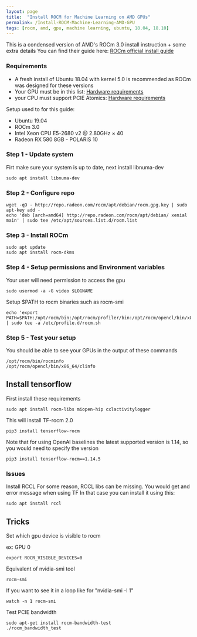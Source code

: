 ```yaml
---
layout: page
title:  "Install ROCM for Machine Learning on AMD GPUs"
permalink: /Install-ROCM-Machine-Learning-AMD-GPU
tags: [rocm, amd, gpu, machine learning, ubuntu, 18.04, 18.10]
---
```


This is a condensed version of AMD's ROCm 3.0 install instruction + some extra details
You can find their guide here: [ROCm official install guide](https://rocm.github.io/ROCmInstall.html)


### Requirements
* A fresh install of Ubuntu 18.04 with kernel 5.0 is recommended as ROCm was designed for these versions
* Your GPU must be in this list: [Hardware requirements](https://rocm.github.io/hardware.html)
* your CPU must support PCIE Atomics: [Hardware requirements](https://rocm.github.io/hardware.html)


Setup used to for this guide:
* Ubuntu 19.04
* ROCm 3.0
* Intel Xeon CPU E5-2680 v2 @ 2.80GHz × 40
* Radeon RX 580 8GB - POLARIS 10


### Step 1 - Update system

Firt make sure your system is up to date, next install libnuma-dev
```
sudo apt install libnuma-dev
```

### Step 2 - Configure repo

```
wget -qO - http://repo.radeon.com/rocm/apt/debian/rocm.gpg.key | sudo apt-key add -
echo 'deb [arch=amd64] http://repo.radeon.com/rocm/apt/debian/ xenial main' | sudo tee /etc/apt/sources.list.d/rocm.list
```

### Step 3 - Install ROCm

```
sudo apt update
sudo apt install rocm-dkms
```

### Step 4 - Setup permissions and Environment variables

Your user will need permission to access the gpu
```
sudo usermod -a -G video $LOGNAME 
```

Setup $PATH to rocm binaries such as rocm-smi
```
echo 'export PATH=$PATH:/opt/rocm/bin:/opt/rocm/profiler/bin:/opt/rocm/opencl/bin/x86_64' | sudo tee -a /etc/profile.d/rocm.sh
```

### Step 5 - Test your setup

You should be able to see your GPUs in the output of these commands
```
/opt/rocm/bin/rocminfo 
/opt/rocm/opencl/bin/x86_64/clinfo 
```

## Install tensorflow

First install these requirements
```
sudo apt install rocm-libs miopen-hip cxlactivitylogger
```

This will install TF-rocm 2.0 
```
pip3 install tensorflow-rocm

```
Note that for using OpenAI baselines the latest supported version is 1.14, so you would need to specify the version
```
pip3 install tensorflow-rocm==1.14.5
```


### Issues

Install RCCL
For some reason, RCCL libs can be missing. You would get and error message when using TF
In that case you can install it using this:
```
sudo apt install rccl
```

## Tricks

Set which gpu device is visible to rocm

ex: GPU 0
```
export ROCR_VISIBLE_DEVICES=0
```

Equivalent of nvidia-smi tool
```
rocm-smi
```

If you want to see it in a loop like for "nvidia-smi -l 1"
```
watch -n 1 rocm-smi
```

Test PCIE bandwidth
```
sudo apt-get install rocm-bandwidth-test
./rocm_bandwidth_test
```
